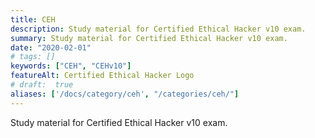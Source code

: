```yaml
---
title: CEH
description: Study material for Certified Ethical Hacker v10 exam.
summary: Study material for Certified Ethical Hacker v10 exam.
date: "2020-02-01"
# tags: []
keywords: ["CEH", "CEHv10"]
featureAlt: Certified Ethical Hacker Logo
# draft:  true
aliases: ['/docs/category/ceh', "/categories/ceh/"]
---
```


Study material for Certified Ethical Hacker v10 exam.